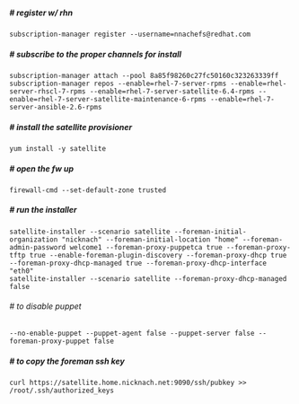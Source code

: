 ##### # register w/ rhn
```
subscription-manager register --username=nnachefs@redhat.com 
```
##### # subscribe to the proper channels for install
```
subscription-manager attach --pool 8a85f98260c27fc50160c323263339ff
subscription-manager repos --enable=rhel-7-server-rpms --enable=rhel-server-rhscl-7-rpms --enable=rhel-7-server-satellite-6.4-rpms --enable=rhel-7-server-satellite-maintenance-6-rpms --enable=rhel-7-server-ansible-2.6-rpms
```
##### # install the satellite provisioner
```
yum install -y satellite
```
##### # open the fw up 
```
firewall-cmd --set-default-zone trusted
```
##### # run the installer
```
satellite-installer --scenario satellite --foreman-initial-organization "nicknach" --foreman-initial-location "home" --foreman-admin-password welcome1 --foreman-proxy-puppetca true --foreman-proxy-tftp true --enable-foreman-plugin-discovery --foreman-proxy-dhcp true --foreman-proxy-dhcp-managed true --foreman-proxy-dhcp-interface "eth0"
satellite-installer --scenario satellite --foreman-proxy-dhcp-managed false
```
###### # to disable puppet
```
--no-enable-puppet --puppet-agent false --puppet-server false --foreman-proxy-puppet false
```
##### # to copy the foreman ssh key
```
curl https://satellite.home.nicknach.net:9090/ssh/pubkey >> /root/.ssh/authorized_keys
```
